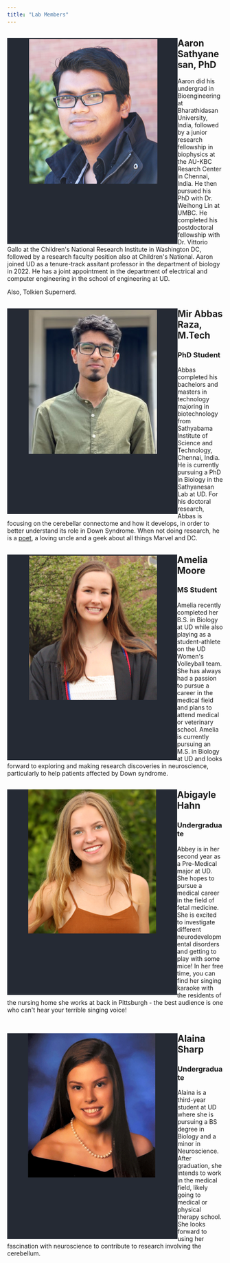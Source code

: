 ```yaml
---
title: "Lab Members"
---
```

<section id="People">
  <div class="splash-header">
    <div class="splash-image">
      <div style="float: left; margin-right 1em;">
        <img src="asathyanesan-4.png"/>
      </div>
    </div>
      <div class="splash-block">
          <h2>Aaron Sathyanesan, PhD</h2>
          <p> Aaron did his undergrad in Bioengineering at Bharathidasan University, India, followed by a junior research fellowship in biophysics at the AU-KBC Resarch Center in Chennai, India. He then pursued his PhD with Dr. Weihong Lin at UMBC. He completed his postdoctoral fellowship with Dr. Vittorio Gallo at the Children's National Research Institute in Washington DC, followed by a research faculty position also at Children's National. Aaron joined UD as a tenure-track assitant professor in the department of biology in 2022. He has a joint appointment in the department of electrical and computer engineering in the school of engineering at UD.</p>
          <p>Also, Tolkien Supernerd.</p>
      </div>
  </div>
</section>
<section id="Students">
  <div class="splash-header">
    <div class="splash-image">
      <div style="float: left; margin-right 1em;">
        <img src="abbas.png" />
      </div>
    </div>
    <div class="splash-block">
      <h2>Mir Abbas Raza, M.Tech</h2>
      <h3>PhD Student</h3>
      <p>Abbas completed his bachelors and masters in technology majoring in biotechnology from Sathyabama Institute of Science and Technology, Chennai, India. He is currently pursuing a PhD in Biology in the Sathyanesan Lab at UD. For his doctoral research, Abbas is focusing on the cerebellar connectome and how it develops, in order to better understand its role in Down Syndrome. When not doing research, he is a <a href="https://www.amazon.com/Serenity-Ink-Mir-Abbas-Raza/dp/1948321084/ref=sr_1_1?crid=1D39H5T1NS7AV&keywords=serenity+in+ink+raza&qid=1691472798&sprefix=serenity+in+ink+raza%2Caps%2C199&sr=8-1">poet</a>, a loving uncle and a geek about all things Marvel and DC.</p>
    </div>
  </div>
</section>
<section id="Students">
  <div class="splash-header">
    <div class="splash-image">
      <div style="float: left; margin-right 1em;">
        <img src="amoore-1.png" />
      </div>
    </div>
    <div class="splash-block">
      <h2>Amelia Moore</h2>
      <h3>MS Student</h3>
      <p>Amelia recently completed her B.S. in Biology at UD while also playing as a student-athlete on the UD Women's Volleyball team. She has always had a passion to pursue a career in the medical field and plans to attend medical or veterinary school. Amelia is currently pursuing an M.S. in Biology at UD and looks forward to exploring and making research discoveries in neuroscience, particularly to help patients affected by Down syndrome.&emsp;&emsp;&emsp;&emsp;
      &emsp;
      </p>
    </div>
  </div>
</section>
<section id="Students">
  <div class="splash-header">
    <div class="splash-image">
      <div style="float: left; margin-right 1em;">
        <img src="abbey.png" />
      </div>
    </div>
    <div class="splash-block">
      <h2>Abigayle Hahn</h2>
      <h3>Undergraduate</h3>
      <p>Abbey is in her second year as a Pre-Medical major at UD. She hopes to pursue a medical career in the field of fetal medicine. She is excited to investigate different neurodevelopmental disorders and getting to play with some mice! In her free time, you can find her singing karaoke with the residents of the nursing home she works at back in Pittsburgh - the best audience is one who can't hear your terrible singing voice!&emsp;&emsp;&emsp;&emsp;
      &emsp;&emsp;&emsp;&emsp;&emsp;&emsp;
      &emsp;&emsp;&emsp;&emsp;&emsp;&emsp;
      &emsp;&emsp;</p>
    </div>
  </div>
</section>
<section id="Students">
  <div class="splash-header">
    <div class="splash-image">
      <div style="float: left; margin-right 1em;">
        <img src="alaina.png" />
      </div>
    </div>
    <div class="splash-block">
      <h2>Alaina Sharp</h2>
      <h3>Undergraduate</h3>
      <p>Alaina is a third-year student at UD where she is pursuing a BS degree in Biology and a minor in Neuroscience. After graduation, she intends to work in the medical field, likely going to medical or physical therapy school. She looks forward to using her fascination with neuroscience to contribute to research involving the cerebellum.</p>
    </div>
  </div>
</section>